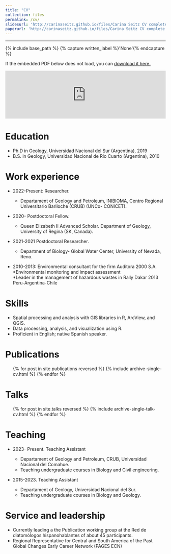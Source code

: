 ```yaml
---
title: "CV"
collection: files
permalink: /cv/
slidesurl: 'http://carinaseitz.github.io/files/Carina Seitz CV complete.pdf'
paperurl: 'http://carinaseitz.github.io/files/Carina Seitz CV complete.pdf'
---
```


---
{% include base_path %}
{% capture written_label %}'None'{% endcapture %}

If the embedded PDF below does not load, you can <u><a href="http://carinaseitz.github.io/files/Carina Seitz CV complete.pdf">download it here.</a></u>
<br/>

<embed src="http://carinaseitz.github.io/files/Carina Seitz CV complete.pdf" type="application/pdf" width="100%" />


Education
======
* Ph.D in Geology, Universidad Nacional del Sur (Argentina), 2019
* B.S. in Geology, Universidad Nacional de Rio Cuarto (Argentina), 2010

Work experience
======

* 2022-Present: Researcher.
    * Departament of Geology and Petroleum, INIBIOMA, Centro Regional Universitario Bariloche (CRUB) (UNCo- CONICET).
      
* 2020- Postdoctoral Fellow. 
    * Queen Elizabeth II Advanced Scholar. Department of Geology, University of Regina (SK, Canada).

* 2021-2021 Postdoctoral Researcher.
    * Department of Biology- Global Water Center, University of Nevada, Reno. 

* 2010-2013: Environmental consultant for the firm Auditora 2000 S.A. 		
  *Environmental monitoring and impact assessment		    
  *Leader in the management of hazardous wastes in Rally Dakar 2013 Peru-Argentina-Chile     

  
Skills
======
* Spatial processing and analysis with GIS libraries in R, ArcView, and QGIS.
* Data processing, analysis, and visualization using R.
* Proficient in English; native Spanish speaker.

Publications
======
  <ul>{% for post in site.publications reversed %}
    {% include archive-single-cv.html %}
  {% endfor %}</ul>
  
Talks
======
  <ul>{% for post in site.talks reversed %}
    {% include archive-single-talk-cv.html  %}
  {% endfor %}</ul>
  
Teaching
======
  
* 2023- Present. Teaching Assistant
    * Departament of Geology and Petroleum, CRUB, Universidad Nacional del Comahue. 
    * Teaching undergraduate courses in Biology and Civil engineering.
    
* 2015-2023. Teaching Assistant
    * Departament of Geology, Universidad Nacional del Sur. 
    * Teaching undergraduate courses in Biology and Geology.

Service and leadership
======
* Currently leading a the Publication working group at the Red de diatomólogos hispanohablantes of about 45 participants.
* Regional Representative  for Central and South America of the Past Global Changes Early Career Network (PAGES ECN) 
